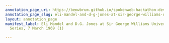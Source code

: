 ```yaml
---
annotation_page_uri: https://benwbrum.github.io/spokenweb-hackathon-development-noterms/annotations/eli-mandel-and-d-g-jones-at-sir-george-williams-university-the-poetry-series-7-march-1969-1--canvas-1-audience.json
annotation_page_slug: eli-mandel-and-d-g-jones-at-sir-george-williams-university-the-poetry-series-7-march-1969-1--canvas-1-audience
layout: annotation_page
manifest_label: Eli Mandel and D.G. Jones at Sir George Williams University, The Poetry
  Series, 7 March 1969 (1)

---
```

